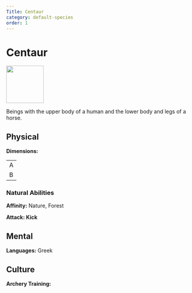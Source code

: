 ```yaml
---
Title: Centaur
category: default-species
order: 1
---
```


# Centaur

<img src="/BansheeRPG/assets/images/centaur-with-bow-vector-clipart_800.png" style="width:100px" />

<!-- short description -->
Beings with the upper body of a human and the lower body and legs of a horse.

<!-- always facing northwards -->
## Physical 
**Dimensions:**

<table>
  <tr>
    <td>A</td>
  </tr>
  <tr>
    <td>B</td>
  </tr>
</table>

### Natural Abilities

**Affinity:** Nature, Forest 

**Attack: Kick**


## Mental

**Languages:** Greek

## Culture

**Archery Training:** 
